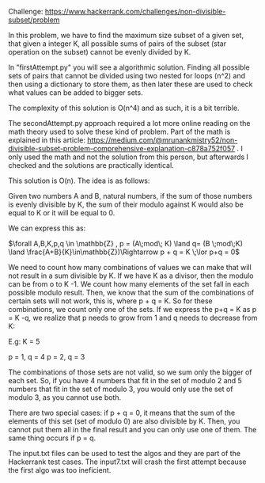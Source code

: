 Challenge: https://www.hackerrank.com/challenges/non-divisible-subset/problem

In this problem, we have to find the maximum size subset of a given set, that given a integer K, all possible sums of pairs of the subset 
(star operation on the subset) cannot be evenly divided by K.

In "firstAttempt.py" you will see a algorithmic solution. Finding all possible sets of pairs that cannot be divided using two nested for loops (n^2)
and then using a dictionary to store them, as then later these are used to check what values can be added to bigger sets.

The complexity of this solution is O(n^4) and as such, it is a bit terrible.

The secondAttempt.py approach required a lot more online reading on the math theory used to solve these kind of problem. Part of the math is explained in this article: https://medium.com/@mrunankmistry52/non-divisible-subset-problem-comprehensive-explanation-c878a752f057 . I only used the math and not the solution from this person, but afterwards I checked and the solutions are practically identical.

This solution is O(n). The idea is as follows:

Given two numbers A and B, natural numbers, if the sum of those numbers is evenly divisible by K, the sum of their modulo against K would also be equal to K or it will be equal to 0.

We can express this as:

$\forall A,B,K,p,q \in \mathbb{Z} , p = (A\;mod\; K) \land q= (B \;mod\;K) \land \frac{A+B}{K}\in\mathbb{Z})\Rightarrow p + q = K \;\lor p+q = 0$

We need to count how many combinations of values we can make that will not result in a sum divisible by K. If we have K as a divisor, then the modulo can be from o to K -1. We count how many elements of the set fall in each possible modulo result. Then, we know that the sum of the combinations of certain sets will not work, this is, where p + q = K. So for these combinations, we count only one of the sets. If we express the p+q = K as p = K -q, we realize that p needs to grow from 1 and q needs to decrease from K:

E.g: K = 5

p = 1, q = 4
p = 2, q = 3

The combinations of those sets are not valid, so we sum only the bigger of each set.
So, if you have 4 numbers that fit in the set of modulo 2 and 5 numbers that fit in the set of modulo 3, you would only use the set of modulo 3, as you cannot use both.

There are two special cases: if p + q = 0, it means that the sum of the elements of this set (set of modulo 0) are also divisible by K. Then, you cannot put them all in the final result and you can only use one of them. The same thing occurs if p = q. 

The input.txt files can be used to test the algos and they are part of the Hackerrank test cases. The input7.txt will crash the first attempt because the
first algo was too ineficient.

